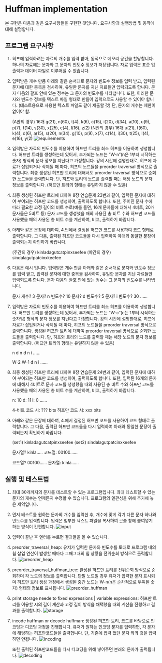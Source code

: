 # Huffman implementation

본 구현은 다음과 같은 요구사항들을 구현한 것입니다. 요구사항과 실행방법 및 동작에 대해 설명합니다.

## 프로그램 요구사항 

1. 히프에 입력하려는 자료의 개수를 입력 받아, 동적으로 메모리 공간을 할당합니다. 하나의 자료에는 문자와 그 문자의 빈도수 정보가 저장됩니다. 자료 입력은 표준 입출력과 데이터 파일로 이루어질 수 있습니다.

2. 입력받은 개수 만큼 아래와 같은 순서대로 문자와 빈도수 정보를 입력 받고, 입력된 문자에 대한 중복을 검사하여, 유일한 문자를 지닌 자료들만 입력되도록 합니다. 문자 다음의 괄호 안에 있는 정수는 그 문자의 빈도수를 나타냅니다. 또한, 이러한 문자와 빈도수 정보를 텍스트 파일 형태로 만들어 입력으로도 사용할 수 있어야 합니다. (테스트용으로 사용한 텍스트 파일도 같이 제출할 것) 단, 문자의 개수는 제한이 없어야 함.

    (A반의 경우) 16개 g(21), n(60), t(4), k(6), c(15), i(20), d(34), a(10), u(9), p(7), f(14), s(30), x(25), e(4), l(16), z(2)
    (N반의 경우) 16개 u(21), f(60), k(4), d(6), a(15), s(20), n(34). g(10), p(9), x(7), c(14), i(30), t(25), l(4), e(16), y(2)
    ![requirements](images/requirements.png)

3. 입력받은 자료의 빈도수를 이용하여 허프만 트리를 최소 히프를 이용하여 생성합니다. 허프만 트리를 생성하는데 있어서, 추가되는 노드는 “W-n”(n은 1부터 시작하는 숫자) 형식의 문자 정보를 지닌다고 가정합니다.
   강의 시간에 설명한대로, 히프에 자료가 삽입되거나 삭제될 때 마다, 히프의 노드들을 preorder traversal 방식으로 출력합니다. 최종 생성된 허프만 트리에 대해서도 preorder traversal 방식으로 순회한 노드들을 출력합니다. 단, 히프와 트리의 노드를 출력할 때는 해당 노드의 문자 정보를 출력합니다. (허프만 트리의 형태는 유일하지 않을 수 있음)

4. 최종 생성된 허프만 트리에 대하여 8장 연습문제 23번과 같이, 입력된 문자에 대하여 부여되는 허프만 코드를 생성하여, 출력하도록 합니다. 또한, 주어진 문자 수에 따라 필요한 고정 길이의 비트 수로(예를 들면, 16개 문자들에 대해서 4비트, 20개 문자들은 5비트 등) 문자 코드를 생성했을 때의 사용된 총 비트 수와 허프만 코드를 사용했을 때의 사용된 총 비트 수를 계산하여, 비교, 출력하기 바랍니다.

5. 아래와 같은 문장에 대하여, 4.번에서 결정된 허프만 코드를 사용하여 코드 형태로 출력합니다. 그 다음, 출력된 허프만 코드들을 다시 입력하여 아래와 동일한 문장이 출력되는지 확인하기 바랍니다.

    (주간의 경우) kinladagutcatpinxseefee
    (야간의 경우) sindalagutpatcinxkeefee

6.  다음은 예시 입니다. 입력받은 개수 만큼 아래와 같은 순서대로 문자와 빈도수 정보를 입력 받고, 입력된 문자에 대한 중복을 검사하여, 유일한 문자를 지닌 자료들만 입력되도록 합니다. 문자 다음의 괄호 안에 있는 정수는 그 문자의 빈도수를 나타냅니다.

    문자 개수? 3
    문자? n
    빈도수? 10
    문자? d
    빈도수? 5
    문자? i
    빈도수? 30
    ......

7. 입력받은 자료의 빈도수를 이용하여 허프만 트리를 최소 히프를 이용하여 생성합니다. 허프만 트리를 생성하는데 있어서, 추가되는 노드는 “W-c”(c는 1부터 시작하는 숫자임) 형식의 문자 정보를 지닌다고 가정합니다.
   강의 시간에 설명한대로, 히프에 자료가 삽입되거나 삭제될 때 마다, 히프의 노드들을 preorder traversal 방식으로 출력합니다. 생성된 허프만 트리에 대하여 preorder traversal 방식으로 순회한 노드들을 출력합니다. 단, 히프와 트리의 노드를 출력할 때는 해당 노드의 문자 정보를 출력합니다. (허프만 트리의 형태는 유일하지 않을 수 있음)

    n
    d n
    d n i
    ......

    W-2 W-1 d n i ......

8. 최종 생성된 허프만 트리에 대하여 8장 연습문제 24번과 같이, 입력된 문자에 대하여 부여되는 허프만 코드를 생성하여, 출력하도록 합니다. 또한, 입력된 16개의 문자에 대해서 4비트로 문자 코드를 생성했을 때의 사용된 총 비트 수와 허프만 코드를 사용했을 때의 사용된 총 비트 수를 계산하여, 비교, 출력하기 바랍니다.

    n: 10
    d: 11
    i: 0
    ......

    4-비트 코드 시: ??? bits
    허프만 코드 시: xxx bits

9. 아래와 같은 문장에 대하여, 4.에서 결정된 허프만 코드를 사용하여 코드 형태로 출력합니다. 그 다음, 출력된 허프만 코드들을 다시 입력하여 아래와 동일한 문장이 출력되는지 확인하기 바랍니다.

    (set1) kinladagutcatpinxseefee
    (set2) sindalagutpatcinxkeefee

    문자열? kinla.....
    코드열: 00100......

    코드열? 00100......
    문자열: kinla......

## 실행 및 테스트법

1. 최대 30개까지의 문자를 테스트할 수 있는 프로그램입니다. 최대 테스트할 수 있는 문자의 개수는 언제든지 수정할 수 있습니다. 프로그램의 일관성을 위해 추가해 놓은 제약입니다.

2. 먼저 테스트를 원하는 문자의 개수를 입력한 후, 개수에 맞게 각기 다른 문자 하나와 빈도수를 입력합니다. 입력은 첨부한 텍스트 파일을 복사하여 콘솔 창에 붙여넣기 하는 방식이 간편합니다.
    ![input](images/1-input.png)

3. 입력이 끝난 후 엔터를 누르면 결과들을 볼 수 있습니다.

4. preorder_traversal_heap: 유저가 입력한 문자와 빈도수를 토대로 프로그램 내의 힙 삽입 연산이 발생할 때마다 그때그때의 힙 상황을 전위순회 방식으로 출력합니다.
    ![preorder_heap](images/2-print_heap_array_with_preorder_traversal_when_add_element.PNG)

5. preorder_traversal_huffman_tree: 완성된 허프만 트리를 전위순회 방식으로 순회하며 각 노드의 정보를 출력합니다.
    단말 노드일 경우 유저가 입력한 문자 표시되며 허프만 트리 생성 과정에서 생성된 중간 노드는 W-n(n은 순차적으로 부여된 숫자) 형태의 정보로 표시됩니다.
    ![preorder_huffman](images/3-print_all_elements_of_huffman_tree_and_inforamtion_of_each_element_of_huffman.PNG)

6. print storage neede to fixed expressions | variable expressions: 허프만 트리를 이용할 시의 길이 계산과 고정 길이 방식을 채택했을 때의 계산을 진행하고 결과를 출력합니다.
    ![storage](images/4-print_storage-needed_to_store_fixed_length_and_flexible_length.PNG)

7. incode huffman or decode huffman: 생성된 허프만 트리, 코드를 바탕으로 인코딩과 디코딩 과정을 진행합니다. 유저가 원하는 인코딩 문자를 입력하면, 각 문자에 해당하는 허프만코드들을 출력합니다. 단, 기존에 입력 했던 문자 외의 것을 입력하면 안됩니다.
    ![incoding](images/5-output_after_encoding.PNG)

    또한 출력된 허프만코드들을 다시 디코딩을 위해 넣어주면 본래의 문자가 출력됩니다.
    ![decoding](images/6-decoding_output_of_encoding.PNG)
